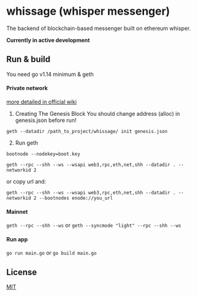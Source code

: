 # whissage (whisper messenger)
The backend of blockchain-based messenger built on ethereum whisper.

**Сurrently in active development**

## Run & build
You need go v1.14 minimum & geth 

#### Private network
[more detailed in official wiki](https://github.com/ethereum/go-ethereum/wiki/Private-network)

1. Creating The Genesis Block
You should change address (alloc) in genesis.json before run!

`geth --datadir /path_to_project/whissage/ init genesis.json`

2. Run geth

`bootnode --nodekey=boot.key`

`geth --rpc --shh --ws --wsapi web3,rpc,eth,net,shh --datadir . --networkid 2`

or copy url and:

`geth --rpc --shh --ws --wsapi web3,rpc,eth,net,shh --datadir . --networkid 2 --bootnodes enode://you_url`

#### Mainnet

`geth --rpc --shh --ws` or `geth --syncmode "light" --rpc --shh --ws`

#### Run app

`go run main.go` or `go build main.go`

## License
[MIT](https://github.com/semyon-dev/whissage/blob/master/LICENSE)
